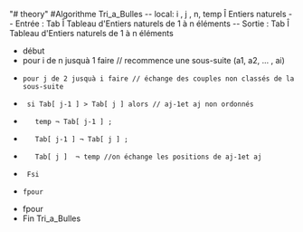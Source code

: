 "# theory" 
#Algorithme Tri_a_Bulles
--    local:   i , j , n, temp Î  Entiers naturels
--    Entrée : Tab Î  Tableau d'Entiers naturels de 1 à n éléments
--    Sortie : Tab Î  Tableau d'Entiers naturels de 1 à n éléments
-   début
-    pour i de n jusquà 1 faire // recommence une sous-suite (a1, a2, ... , ai)
-     pour j de 2 jusquà i faire // échange des couples non classés de la sous-suite
-      si Tab[ j-1 ] > Tab[ j ] alors // aj-1et aj non ordonnés
-        temp ¬ Tab[ j-1 ] ;
-        Tab[ j-1 ] ¬ Tab[ j ] ;
-        Tab[ j ]  ¬ temp //on échange les positions de aj-1et aj
-      Fsi
-     fpour
-    fpour
-   Fin Tri_a_Bulles

